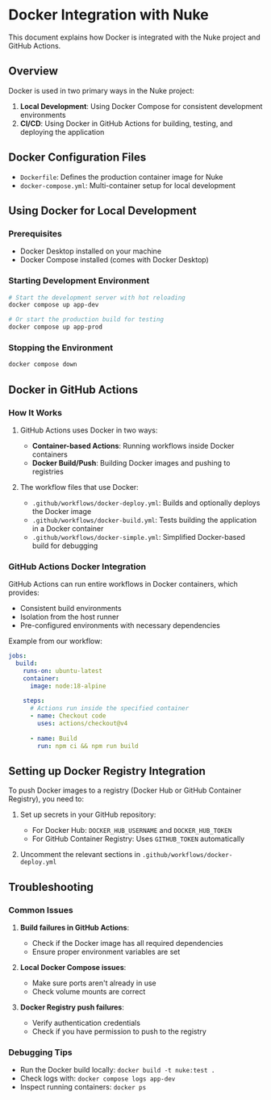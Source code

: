 # Docker Integration with Nuke

This document explains how Docker is integrated with the Nuke project and GitHub Actions.

## Overview

Docker is used in two primary ways in the Nuke project:

1. **Local Development**: Using Docker Compose for consistent development environments
2. **CI/CD**: Using Docker in GitHub Actions for building, testing, and deploying the application

## Docker Configuration Files

- `Dockerfile`: Defines the production container image for Nuke
- `docker-compose.yml`: Multi-container setup for local development

## Using Docker for Local Development

### Prerequisites

- Docker Desktop installed on your machine
- Docker Compose installed (comes with Docker Desktop)

### Starting Development Environment

```bash
# Start the development server with hot reloading
docker compose up app-dev

# Or start the production build for testing
docker compose up app-prod
```

### Stopping the Environment

```bash
docker compose down
```

## Docker in GitHub Actions

### How It Works

1. GitHub Actions uses Docker in two ways:
   - **Container-based Actions**: Running workflows inside Docker containers
   - **Docker Build/Push**: Building Docker images and pushing to registries

2. The workflow files that use Docker:
   - `.github/workflows/docker-deploy.yml`: Builds and optionally deploys the Docker image
   - `.github/workflows/docker-build.yml`: Tests building the application in a Docker container
   - `.github/workflows/docker-simple.yml`: Simplified Docker-based build for debugging

### GitHub Actions Docker Integration

GitHub Actions can run entire workflows in Docker containers, which provides:

- Consistent build environments
- Isolation from the host runner
- Pre-configured environments with necessary dependencies

Example from our workflow:

```yaml
jobs:
  build:
    runs-on: ubuntu-latest
    container:
      image: node:18-alpine
    
    steps:
      # Actions run inside the specified container
      - name: Checkout code
        uses: actions/checkout@v4
      
      - name: Build
        run: npm ci && npm run build
```

## Setting up Docker Registry Integration

To push Docker images to a registry (Docker Hub or GitHub Container Registry), you need to:

1. Set up secrets in your GitHub repository:
   - For Docker Hub: `DOCKER_HUB_USERNAME` and `DOCKER_HUB_TOKEN`
   - For GitHub Container Registry: Uses `GITHUB_TOKEN` automatically

2. Uncomment the relevant sections in `.github/workflows/docker-deploy.yml`

## Troubleshooting

### Common Issues

1. **Build failures in GitHub Actions**:
   - Check if the Docker image has all required dependencies
   - Ensure proper environment variables are set

2. **Local Docker Compose issues**:
   - Make sure ports aren't already in use
   - Check volume mounts are correct

3. **Docker Registry push failures**:
   - Verify authentication credentials
   - Check if you have permission to push to the registry

### Debugging Tips

- Run the Docker build locally: `docker build -t nuke:test .`
- Check logs with: `docker compose logs app-dev`
- Inspect running containers: `docker ps`

